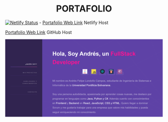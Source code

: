 <h1 align="center"> PORTAFOLIO </h1>


[![Netlify Status](https://api.netlify.com/api/v1/badges/c59ef0db-1d79-4f6f-a5a3-7386bdd345bd/deploy-status)](https://app.netlify.com/sites/portafolio-andres-londono/deploys) - [Portafolio Web Link](https://portafolio-andres-londono.netlify.app/) Netlify Host 

[Portafolio Web Link](https://apidriuc.github.io/Portafolio_Ing_Andres/) GitHub Host 

![Part 1](https://github.com/ApidriuC/Portafolio_Ing_Andres/blob/main/images/Captura.PNG)
